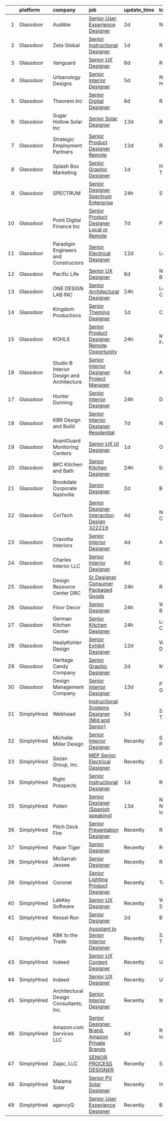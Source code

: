 

|    | platform    | company                                     | job                                                                                                                                                                                                                                                                                                                                                                                                                                                                                                                                                                                                                                                                                                                                                                                                                                                                                                                                                                                                                                                                                                                                                                                                                                                                                                                                                                                                                                                                                                                                                                  | update_time   | location                  |
|---:|:------------|:--------------------------------------------|:---------------------------------------------------------------------------------------------------------------------------------------------------------------------------------------------------------------------------------------------------------------------------------------------------------------------------------------------------------------------------------------------------------------------------------------------------------------------------------------------------------------------------------------------------------------------------------------------------------------------------------------------------------------------------------------------------------------------------------------------------------------------------------------------------------------------------------------------------------------------------------------------------------------------------------------------------------------------------------------------------------------------------------------------------------------------------------------------------------------------------------------------------------------------------------------------------------------------------------------------------------------------------------------------------------------------------------------------------------------------------------------------------------------------------------------------------------------------------------------------------------------------------------------------------------------------|:--------------|:--------------------------|
|  1 | Glassdoor   | Audible                                     | [Senior User Experience Designer](https://www.glassdoor.com/partner/jobListing.htm?pos=124&ao=1110586&s=58&guid=00000181ae4252c583aeef3808e99d52&src=GD_JOB_AD&t=SR&vt=w&cs=1_22b6c524&cb=1656485991657&jobListingId=1007964780967&cpc=61B26E8FEFFA679F&jrtk=3-0-1g6n44ks9khq9801-1g6n44ksris3p800-581bed785c6c673f--6NYlbfkN0Bdd4o5uokT9skMYzkzH2dUVVc_sjS2wyLHOFjCY0bjobXrpDGJEXkNVrfXaAjoEdhfYaHxWB8yzG46lnXRvz3My_e8Pl9pEXYJi_Ca_t-3Bni-GaV5EL9QtKm-EQzux-SKdISav-1k4R5MVxUvnFqj4TIIlpNnijxuxZToEbrw_sSFaUaZDfCYpAOkP6W7YtIIZgu_CQbmj2ZMK9fSaVR92KnY-Etv5YD_-kyL86EddRS8gQbsX76snf9aj1kofXxSqlvGj6j7CFeOyxuJU18H201l0CDprBQikr_jieFYNMllkGkzZYpJY8jZdvkLdJpXwiXLQuFx4nnRmtvipmjGj23BYGqQrv8_tUpydY88pXa2HiEL_8skX5EuoZthH5IoRZx0MNUbZmBk9fxlwPXGZ2f0n97A8CvLf1o1ZjpvC1UH0kyQ17mPXJnXqVxzxok%3D)                                                                                                                                                                                                                                                                                                                                                                                                                                                                                                                                                                                                                                                                                                                                                                  | 2d            | Newark, NJ                |
|  2 | Glassdoor   | Zeta Global                                 | [Senior Instructional Designer](https://www.glassdoor.com/partner/jobListing.htm?pos=113&ao=1110586&s=58&guid=00000181ae4252c583aeef3808e99d52&src=GD_JOB_AD&t=SR&vt=w&ea=1&cs=1_7b877b7a&cb=1656485991656&jobListingId=1007966828457&cpc=8AC01DCC8FF2DC38&jrtk=3-0-1g6n44ks9khq9801-1g6n44ksris3p800-415c255c41e1c921--6NYlbfkN0ChX0hn41rI4BJW2eLG25ekWb2wyoNrLHBUGKKfGS0w54LMCw2D3lfjfq6yfRrNr0hA1zNeM-gQ-RfBTf59KjCL6b1UBwEBPxDC5A54pJ2GbF8lf7VmOhhrYEYZCioHxQTcjf81ZuAO-8sWx2qpMFvRxLpkTWkGLu0CzxKao7-exrsAbg8Uz6MzS3HrpvbNre1Wt9qzSnkvoxiKOKqfLsaw2_oIdk5fPBZalsaMtNQnXG72CWISAsPpMN0SPoPcb6sUASSd3RV6Q6c3z5V4Ya73msyoax5Tp1OuConuCdjY0DszvdF6t6I08Cabo4tSBPPkXy1ftlzt6E0Gs9URF1FqH_aHUk_GboIxsLpKkAVn8E1gXw2MRcHFSkvmvkEl1A6XVBxywy69m5GuA58lU5lFJgyusj5k5Vk10C4pnqNUQj8piB7pmldM0UyLnSGGrC03N96B0UuLU5GZqP-cCXSMG8YTRPDqx9vSZ91L265F7GWFVQtHY3-kl51-brUcDkxubWG87y8bK-BR5ME2scGsbpjzZpnDxAA%3D)                                                                                                                                                                                                                                                                                                                                                                                                                                                                                                                                                                                                                                                               | 1d            | Remote                    |
|  3 | Glassdoor   | Vanguard                                    | [Senior UX Designer](https://www.glassdoor.com/partner/jobListing.htm?pos=127&ao=1110586&s=58&guid=00000181ae4252c583aeef3808e99d52&src=GD_JOB_AD&t=SR&vt=w&cs=1_d2b92f72&cb=1656485991658&jobListingId=1007956527978&cpc=65CC663E25211861&jrtk=3-0-1g6n44ks9khq9801-1g6n44ksris3p800-7a4741a23e1bb5ab--6NYlbfkN0BWQs_M7ZA8XLbIFWVw-PYcVVEPryqVLyWhKaEKPskHy2YkbHyHJDwBFABfX2IzFJXoRLPTac5-Ig-aElsE0dN0jRPBNp4d8E4l0ZyFv95YsKUUUBKMz0svnRoZ6VvuR3EOTy0O96bmxtfXpOCg41PwFrVeN5NZM6D0HczCfhwEjuzv9dYhSfBk9g-6bi71NFmpAZ_KdhD5O5U5_LqlJVgb7or1wAlzAbQX16yL7KdWnTzngAFjVsXeYhXlxAgtlIQqkXSkYzIQyquFR_UYzET5B6jW1Ia2FU3kqv27GHmxQvJIPriSmd3EGUh3aMCY8Kh8CG3Y6VAWSoyTQKo-5ArfKo-fjJnDLsn7y2Syisd-h-XCPeSGyUEe4I9JRHwGUBJKT8knvsdUPb9idQ7HumIdLhIPKOPIV4f6OXBK1NRMmt-93ujVF40FGk7sNF4h4rRfl9TJtMp_AVWIt4UHq4455K0n0uA8Lz9ThxZmeyO6EX_qY32l3hfdEiT7PEvSgzCgSbCCH_zoCQlmhStkl3qYzU3SjP16hDovzGgzU9DgKYwjmRCXC-ZtjuGEymYc5uNa1nk8l01wCrwcL_oguimqMqa089yXsVlsG5mZemzeWuyR2qQC27XCMzB3wxvIDdhfciUt1i44gkINf-uLpGEC5e3Jn67WuKRsJ7C2gfgtNADm3mKxmC1uj1ls4oyC5g1WqkzjYO0Uf1wljxuM1Mah9DIlK2k5TKIob6o9I2eRhWrMl-uYS6smofvsT1ylJiFFdoGRk1z7hDegoYQWmtuGrTKUsK4E2uSMNJQLGgrMGnatoSGVYJZHM3HfXakoDdrVmT9BVc7bkFEasZFcyJwtpJSPZURWQVpCBduzHVuKRiShiAsx86uGqd0-02qNfEPrCLa6I5wMEqjw4Ob41BVmKqVLswnNgnxDkh_IZ2Ef9UAa_OQFvc4VfnCNx46X2qfQXR_7864UW_vVVEFypuzLr32tLuSck9GWqRngAd-deQLBTq7ksvLsrWOWxxhmDAq56sL693WrYMOA6bIP51rliyIkmXqwcnk%3D)                                                                                                                                               | 6d            | Remote                    |
|  4 | Glassdoor   | Urbanology Designs                          | [Senior Interior Designer](https://www.glassdoor.com/partner/jobListing.htm?pos=116&ao=1110586&s=58&guid=00000181ae4252c583aeef3808e99d52&src=GD_JOB_AD&t=SR&vt=w&ea=1&cs=1_54aca6b6&cb=1656485991657&jobListingId=1007959797834&cpc=4269A4BF187C94B7&jrtk=3-0-1g6n44ks9khq9801-1g6n44ksris3p800-26e1a6b9db0c054a--6NYlbfkN0AcpSabnQPmLsw-1I-pvGe5qtT-eLlYK91SCbruht8SNL45L33R_HiHiZXWV7lkJEzmgfxHy6i7H2Ham9JUxtxqzjaqUigi-Sbv5raH0YBFbkMpA1Er-C4Id9zQGuwG8tSW5sr4tJoXLzd5P2xO7f8qvNyrcJHeTkKS57F8FP56ZtKdUeqZck4X-6o_M839h6rDU7ZweeUrh5_38LQY7ivBLeh52cVUiqRvCme-SYG8OEdQlcKxhrPivLl2jlw2ddPmCLWyrFMEj64oz4yJsNne6tMslse_PvHFOWYNeWLdSwy_O9biSn1u4OBavdbcNGSGjors2odQyENzhIX1K7KsDWpQJNxUIXw4M4631E1_yRrt9DNkRTbWPTjLrVNDGPVrFBXJxlsR7Tti1G_kM-P7T2s0EdSZbLjwb5pA3m5ChQikEmSJtMkVXl3pWvSwkmGSwXaYoh4UMfEPoAhzqDsbAPnIw2Ci-Euuv4zV27xrw-AtatxXG1LP8FLPZIINBXo%3D)                                                                                                                                                                                                                                                                                                                                                                                                                                                                                                                                                                                                                                                                                                    | 5d            | North Richland Hills, TX  |
|  5 | Glassdoor   | Theorem Inc                                 | [Senior Digital Designer](https://www.glassdoor.com/partner/jobListing.htm?pos=122&ao=1110586&s=58&guid=00000181ae4252c583aeef3808e99d52&src=GD_JOB_AD&t=SR&vt=w&ea=1&cs=1_33b7eb0a&cb=1656485991658&jobListingId=1007956626904&cpc=D2F1DE17EE1F43B9&jrtk=3-0-1g6n44ks9khq9801-1g6n44ksris3p800-6fc2a6440430c0e0--6NYlbfkN0AFW8_jy3Exud-3yScDe6C_gOnco_vY6PGUfytLF_4d6AqCG1rVCuyIJHy7xjOB_P8E4cqWzxtp4XSdpxjH0M_YeVdqifjC_HgSYn-uwySpH9Dp5cK9eGNLEG7ElRUaXyb1PYfr1pYcMw_m7tihmPvtw6yIEOyOmSsZtkeU0fu8luQaMTO-1oktv40kHG5TABQX7OrOJ0fcjeeV4eaEYSOFKTRpBsTTeSVaazFwlMOR1yc-l5BKEcu55W6s6ZnewGhlVisG3QE07u6pFzsiM_r8eAzOXiY31ELZWuzgeBvvbbkgYigMmk1BDX1P3DxW7apljZgUbxDTm3S3DOEivsAvH_42i1bNUMn_e5vrUwpYnzl1a0j-W3oFebFnVpmVIrFl9o8x0owmPy62hGtUcYXIFdSKthx8kCncLA6OX82vRH7F3RIlMGGEEZhnAhgAJxzHWc41TDvH9ss5zJ0PKcvexxghkx3ZzEGxDKvDIq4-IDA3tsO143w1cYHYPNXBf8E%3D)                                                                                                                                                                                                                                                                                                                                                                                                                                                                                                                                                                                                                                                                                                     | 6d            | Remote                    |
|  6 | Glassdoor   | Sugar Hollow Solar Inc                      | [Senior Solar Designer](https://www.glassdoor.com/partner/jobListing.htm?pos=129&ao=1110586&s=58&guid=00000181ae4252c583aeef3808e99d52&src=GD_JOB_AD&t=SR&vt=w&ea=1&cs=1_ec81cd40&cb=1656485991663&jobListingId=1007942183603&cpc=9C938E8DE9AD6C02&jrtk=3-0-1g6n44ks9khq9801-1g6n44ksris3p800-450dfd28aa0ad8af--6NYlbfkN0AYOF7RQzjoOUM2ynSuHNIj3wibii2cqdD9wrQxVTFyHRITds1LU_854K_oea6IPvwZs10-ETGQIkVeAgHSzWK7Wfqk9ldKCdna0zZ4rZPLrQPXQavlAzeoiyWJiCeNb7w0MJLMWQP0d0Ftkf1pYNL6lm4xEG9VFHcPa45pkUWox-Lc9l45Ht5MqKk4IW63IWuMMFj0dlxVaksLPfiPB46k5ROanJ37ziNNZmU_GDAQ7ZrgxuURqCPosRXa5entCDi52wRmMHyD7EojelEnHj1CKEOZ_j2Z2jpetIlkf-7NPtCIcbSLzJ7wSRM0elO9gbel6e4BlsC02nUWWxe78FxAmiIkx2EnWAZopl5tGhC1tHGxG7H8mguAqDbF3Maz3hQl8S250rtM3H7RvesyorlED4347hfC8cIwPayXJM26DMXTmeO63WhqeckvX26VStZ6HnH9gVieY9WRpKeAOkk6bzkTYr6owlWAUQ_p4lfNB8Dua1FUXlJeQy6fuzKPO9a1i5C7TGW7Ow%3D%3D)                                                                                                                                                                                                                                                                                                                                                                                                                                                                                                                                                                                                                                                                                         | 13d           | Remote                    |
|  7 | Glassdoor   | Strategic Employment Partners               | [Senior Product Designer  Remote ](https://www.glassdoor.com/partner/jobListing.htm?pos=130&ao=1110586&s=58&guid=00000181ae4252c583aeef3808e99d52&src=GD_JOB_AD&t=SR&vt=w&ea=1&cs=1_ff814318&cb=1656485991659&jobListingId=1007945337595&cpc=6BF42D0955AE9A34&jrtk=3-0-1g6n44ks9khq9801-1g6n44ksris3p800-0521b9bbafc81279--6NYlbfkN0AKWvSE4sqLrvmChH3oy7SyLhGz62xmrQXLRHvtrs5R_fNi3MnyVseHE2Us_LP9hHyYOhBjeEY_aKiS-vSwwjZU-9oX0pJayFcEmAAk7pHC_6mqO52i8OQ3saoSEAKotKnJrfWExb9Eb9WwXZiMYiMM2ecD9TTl14mDgLRmyDRr3mRZbJYQ89jO_wYDLuDHKm0hVBshZdA4Z5J7HvtXNiVuuLmachrm_LhlNgQ3Tf3OnCoh-gYnIvsd3YyWqjBrsjNbWUACoh3b7lBMIwRYPeJ3sOOUDQ2_t3UC9Wm76YKoBvD7xxll8VGdS150-O7l8wrrJboy4bbmxPZgvdu64J0BpyHDPQ76J6M5BvKg9e-SU92oEJV6lHqi61u-tJkPoDTlwCGUxuy-wIKDCuzmJ0IkXZdHwt1EFg5Bdz1ZvVlk3BsR_NagcAH7QfbhXdCo_VtWZxqztyOb8xAvRJ_Qt16oos2P5ctiAMu-DMsoJyBmto3zz7hv_7_c9Y3DPWJcRJ7nAU9sFNIbZA%3D%3D)                                                                                                                                                                                                                                                                                                                                                                                                                                                                                                                                                                                                                                                                              | 12d           | Remote                    |
|  8 | Glassdoor   | Splash Box Marketing                        | [Senior Graphic Designer](https://www.glassdoor.com/partner/jobListing.htm?pos=119&ao=1110586&s=58&guid=00000181ae4252c583aeef3808e99d52&src=GD_JOB_AD&t=SR&vt=w&ea=1&cs=1_1c3b463a&cb=1656485991657&jobListingId=1007966551095&cpc=8CDBB1EC89CF7160&jrtk=3-0-1g6n44ks9khq9801-1g6n44ksris3p800-51d4cad60676741c--6NYlbfkN0BlvscvPwYRQlD4nXoZOjtBqRmpSNsG2CxXi6KjukPAGABm4b0oeCPok7ZVhEJYqyHoTqW1nm8KuIzNGt3KP7ymtD1gjFYg2VUuhfqmWyce58BrpWg_JePfRPCySDSl2o4ZETjqXxV_-YwylDGRyTu4DYbum45ZeCcHr6CmZBWqeby3Qab0NmCpEED2NXFd_4FxFqFQgoz2AuB2YyiHfngzz_EVnKmwa_q6r__v__frPQL2qJcIpXkfagJy7mcUkL3ipU_QdFDi0QQhJIj2ytrmVxMBRAkIXMWt2FISnPoC-3hrNMe2e5ojSE0nxccAkYbqO3WCnDwNtR1s84OArX_JKjw-z11BAE-8sWJYgF_Z4ThoJFGGS5BpPLv49-gaOw580Mv-2siqymHpR2FKJjlg_uvNqNsaFXltqBks1VnNIBEotioXHtIrRk00r67vMwWegHBu_v5d6X32PLc5ovo7-VyeNTSKV7wY71eUHBtMey8jXET1bAiiT5EXmgPAROEeZGkuk3-iJA%3D%3D)                                                                                                                                                                                                                                                                                                                                                                                                                                                                                                                                                                                                                                                                                       | 1d            | Hendersonville, TN        |
|  9 | Glassdoor   | SPECTRUM                                    | [Senior Designer  Spectrum Enterprise](https://www.glassdoor.com/partner/jobListing.htm?pos=121&ao=1110586&s=58&guid=00000181ae4252c583aeef3808e99d52&src=GD_JOB_AD&t=SR&vt=w&cs=1_dd3c0742&cb=1656485991657&jobListingId=1007968747156&cpc=A0637F14311B9419&jrtk=3-0-1g6n44ks9khq9801-1g6n44ksris3p800-b0d45456a8a7449b--6NYlbfkN0CeXNZYxOzgf11O9-TFJft4I5QLQjKTqoL33Rtx55G7Tru_S0g1SuePqZ2GDkHfWeyBj1OsjFoTmOcXykaMUd5Ph8gZvDkBDkn-tJRRbL0vJJVYam-YbsBqnEND_gSvX2SIVEQPWc-hsl1pknopD55AXeogaCAhDy67UND7lzGNBsiKCykbxICbvNx0MwPwSGqzMmk19nIb-JuHWy7rHZKkZfbODgHIJIzkLc41f9GfsSe_OSBeKDrnTVSgLjadrA1BGbyXh3WnsAAo0fAd8MTv3WSRlxiOeGBKGE-dxj4R4aD_zNBd6yT9RJcoDhUVuCwtZTlwMFdPc56YoYu2U5pnufbCmB6LVt90xKTqLZLVlyZ7jUCCx25H4djb-5Nvll592iq7YQKxi85xfwNwabxYxMDtx-tgMK_lmBwyK6A-kINv9qWFAy-8)                                                                                                                                                                                                                                                                                                                                                                                                                                                                                                                                                                                                                                                                                                                                                                           | 24h           | Stamford, CT              |
| 10 | Glassdoor   | Point Digital Finance  Inc                  | [Senior Product Designer  Local or Remote ](https://www.glassdoor.com/partner/jobListing.htm?pos=110&ao=1110586&s=58&guid=00000181ae4252c583aeef3808e99d52&src=GD_JOB_AD&t=SR&vt=w&ea=1&cs=1_48d0ef3f&cb=1656485991656&jobListingId=1007954800845&cpc=F1F9710DED3F09F8&jrtk=3-0-1g6n44ks9khq9801-1g6n44ksris3p800-9c969d317c1ccaa3--6NYlbfkN0D7vHo7PNGZzn19QjZ7ZC4GwACO-fslxhGQG-ZiQohQDhJ_iZy9gjcJPZNFfYolJgV68yEsHhE4OjQWMvTiH_J18YEM0BYHOfqZbHammIVYsiA8X60vMb1vnIuUCIoX4LHRCkE2CuNgZ94tpkdnrab6oYRTIFmCLUVAoOAJNfnXph7LTpGx5_5XhQoWiEziyFlKpr7Uq5f9AhHa7hznBhI4w_btO0a9g4JTqok2JF5O_Pc0py6TTg1EFKlQmibMnxQVvEfYG6c2q-5IBnSA6nf4XJz8OPwy9IiNZf1xy5SwJ62NvGavK7w3mV9u2ETdQIjkYmfiAXRE6WEFSZwZ04eiKNPs_ELHPrAowJZ-katEPYAyNA-jm9sZfZ_l9-I5haw9EU1M1Y4-U8ycyiZpTlDCs-j5QYs1o61BKwcZD4ZX8NVO5wyJVv9odHi55b1yCGXA5UzvTZyniA%3D%3D)                                                                                                                                                                                                                                                                                                                                                                                                                                                                                                                                                                                                                                                                                                                                     | 7d            | Palo Alto, CA             |
| 11 | Glassdoor   | Paradigm Engineers and Constructors         | [Senior Electrical Designer](https://www.glassdoor.com/partner/jobListing.htm?pos=102&ao=1110586&s=58&guid=00000181ae4252c583aeef3808e99d52&src=GD_JOB_AD&t=SR&vt=w&ea=1&cs=1_428f4084&cb=1656485991655&jobListingId=1007944753137&cpc=F4DFA9893605D225&jrtk=3-0-1g6n44ks9khq9801-1g6n44ksris3p800-61fd20076f68b527--6NYlbfkN0CB1tmP7rfbaHtYFmPjg1Xv8BJr6DUbyz0HQmM4H563ApjD-MG1dLqWpY1E44EfE62nWzedR2pa5JnyxbqRrpvxsofgtAZmohqCfVR8YTgEEJgwEuqyuxAEuOF8LIRxzIGmY8gOslw9vFMTYsyfOwxLJ6Imtm8TN2qzJxiYwmdFYuaiE8feEXfZf-Q1f6KZVHxz_-hx2nKosphmVSumLRNOyWZJI24T7RaHm3gKb3pKk5wTUvrAnGVUQKIOY2ZP-3Cp1CO8TQMJ27MUtNlnpGlF8-sc7_1Kj3XjmE7J3WwZP4ak_xRaX7hThAlyyhDnQKCcFXi7olA2owK7FhGkNjrk_T7tMTmOJSbKDxF7Nz5Yg8wN7YbeD-3g3e3lBn-ByohgzVeWcUE0tZ8B_3lKxdEiUG4SK_BegUy3VaY6jW_3WjY3vjyvD6C43uYOWb2gTQYk7PFH5QmGHyJa10kJ_JVxwxggobE_0E_h3RbzDHppwovVlZa0MiVzbj1vvKrZiuog7MZMnEtZkE4fax15h3s9)                                                                                                                                                                                                                                                                                                                                                                                                                                                                                                                                                                                                                                                                                | 12d           | Louisville, KY            |
| 12 | Glassdoor   | Pacific Life                                | [Senior UX Designer](https://www.glassdoor.com/partner/jobListing.htm?pos=106&ao=1110586&s=58&guid=00000181ae4252c583aeef3808e99d52&src=GD_JOB_AD&t=SR&vt=w&cs=1_05376e7d&cb=1656485991655&jobListingId=1007957742345&cpc=2D747658C2116F59&jrtk=3-0-1g6n44ks9khq9801-1g6n44ksris3p800-da6d18e64e33593c--6NYlbfkN0AuardwkjL8r8mUdTCNUUcqoqJQI2Nv3kyGryLRyZsP6xZC05hW1iE26XbA44ckAHbX-EZ6VM-xQKHhreD_zk076PCK9VPM7wM7O3wdk6EdgEQgfEpAe0Ro-drpTredDEzLuARH3IP0uDUEa2QxK6xQ6mxnkZEBhPUqcFE1W3-35AgUSYkYunEu5kjtMKUD3m5MTysGbrH55WNdyhRe2GeMVTPIxCMdbYgGFIO0gVaMamkOT_5FPzsZhvBcN6VB-A3cJqGOw9CoKuBgsy6g7vT6wYWVN7h2El8Gta1BWS_Akm7CJXGOp1b1Ho2velWdTtOvmZd92IB--vkaXWQM418r3EkYQJRPJ5oh2ufym4WJznRswtkCKEtpBO8murWme9N6LQP9GgAPTaSoQfjknXYOtkNoPly3_PknLYJZZCgsm-DKdWOaUnk5g4yGrwyYb755f7zcHJCrJHzItC6YAT0NJEKY1GxOa4Wq7_6ylDP73g26F6RAAFAPACneipndt4WzjVO-dSx4hEiuqFkFAY263NB9d3L8of48KGkKhMEmPgK_4N65J4Ip2efDLE5vwruatVn7pDO-gdf0bBLs3H_fFEQdqv6YO2lRqduwXaR8JMQPYsqVEaCBNtcMhH7y8bri8XpTNvTLKxuegPf8gY6wGzBbdAPwuG9IIaWZS4EmwcQV0TrzKbBYAqTFbF3Sida8Gy0daAcJk4SoStW9wc4e0FJOvUzfLrA_rhTPv7jMwJ6hX8fPr1F7M96hEX4-GS6Of5mSDDku5TC3-GJZKvjewXOunnL4iFXINjphyTrCoOcYyK9U1zFYYBXyITN5HtbR8bc_TeJeMz3eRLjjnGdcyWMxUavAIoKYuwF9VExOWbMCI81QOxT7D-OJlypqYoIVJHxzZTp3Var3vWHDBFH0gDjJu0T_EirEt_KvIvxY6s79hjVyk8sjSVIhfYcGnNe5lFGdaioJRRPioPCFMZEB9cgNHv0s_30HMjSPzy3JOqXXoFjQ75wHxFJXYBD-NWXTHNEl9eIngRPuBOq6C4KwxwOTqVbSofOvq_AmP2a-6OjHZ_PnbLzs6WNrak8IoITOc1X2-tQtDzHVOkZqfDcBjnMLsHvEj-pUTWjGdy-kW1maeq5yW_hCxAr7CgK6OWZ8VDkmvW2sf9roXlJyqRDgEY9Sr195Eva096gTfzvh4g%3D%3D) | 6d            | Newport Beach, CA         |
| 13 | Glassdoor   | ONE DESIGN LAB  INC                         | [Senior Architectural Designer](https://www.glassdoor.com/partner/jobListing.htm?pos=109&ao=1110586&s=58&guid=00000181ae4252c583aeef3808e99d52&src=GD_JOB_AD&t=SR&vt=w&ea=1&cs=1_01271df9&cb=1656485991656&jobListingId=1007968676108&cpc=C3895B302F20F0C8&jrtk=3-0-1g6n44ks9khq9801-1g6n44ksris3p800-7d6045d4806df7a5--6NYlbfkN0CNayYzF1mBaI40OgT78t3Q2d9IxlwDzhsYR4HK7epYUe4Qw0M7PF9GqshTb83Y_yBKWgE_z0dSKfiUN7_37oNd3GbBqx5ZKCbDpgT1_kdi_hYSwAkSqpILOgtksPXDCL7LZ9qjLbgTRSMFO7ohyo_l16q82aIhAS6c52rKndehJygfenKUEgLQkttu7UsHtZOlquBWuEXaH6SNbwp7VtnOWDahFCf96u6tBx1bLhDX65eCqaFoKpqC_gIACaY3s1a-5MX2lm7aiuAUkVjDaXmeZWWoOHmrrrR9JcXAOsIDa6qIFA3p0vuTrNBhkutSlCckJkexFU-xRkF2R1uzA3P7E0typ-2Y6gXu9pI3mCkQzBOmm_tTtA-4A7DgwryiqFU1uVnovKBVx6ikftw0hEAsrVOYTQmEAsFG3VQ-omIjgd9Kvrzmiv1B2mTVjivPmjHOMlp_517zKrF2D3RjIAG9Jy7lnGYfDhjx6AopnPrZCpTnOhRDgLKYbbLEgIVykwnXFEJIHTSp5A%3D%3D)                                                                                                                                                                                                                                                                                                                                                                                                                                                                                                                                                                                                                                                                                 | 24h           | Los Angeles, CA           |
| 14 | Glassdoor   | Kingdom Productions                         | [Senior Theming Designer](https://www.glassdoor.com/partner/jobListing.htm?pos=112&ao=1110586&s=58&guid=00000181ae4252c583aeef3808e99d52&src=GD_JOB_AD&t=SR&vt=w&ea=1&cs=1_1e59fd45&cb=1656485991656&jobListingId=1007966077171&cpc=6BDFADFCA66887C5&jrtk=3-0-1g6n44ks9khq9801-1g6n44ksris3p800-a77d3bab5ebd482a--6NYlbfkN0CDo7itRJYfDpcMcudFPvGSXr9TbKZLo3lXl7KL7ZnD1aHooTrM8vmDInYca9dztuD34CHxFEf7YAe_POsPfXnqCy8o5XRwsZU9J58G3r03qD_ZTagssg373iC2x_-aWxL3iPE_JvEMx4btsDzdUhWTYm-AjVkocbdcEda93kPKrbOqI-WmhMlhV8oYP84JLIc9Hrs4qHOh6jQVTcIHv9DVpj7wR0QjY80Z0qp8T1v3DWMAPGNAWpN2IDbUHpEkPJHtLAbyHhzLzkJFPg0MBnz1jyyPd8dpJ5G67_oldFI_Zi6TZ8UR3jPmD8QKkS-lW0vWdsM_zM2GwxvfeeNfHJFL63RVFYUS9GwBcSUpODuod-TmUuqn4W8p2G9fn1Q52thpBVIUEjr6mdt6EScnvwgvAjbgF-ecYOHW5oc9Lfo6TN9kfYpITfAfG1OM8ZDxMwOgXsVdLKYyQYMVWTOHVl34tpO04qI5Ckacfw1TrZhtOXGPCox3xrSTduwbF_OcLP5PsEUwCvKaMw%3D%3D)                                                                                                                                                                                                                                                                                                                                                                                                                                                                                                                                                                                                                                                                                       | 1d            | Cincinnati, OH            |
| 15 | Glassdoor   | KOHLS                                       | [Senior Product Designer   Remote Opportunity](https://www.glassdoor.com/partner/jobListing.htm?pos=118&ao=1110586&s=58&guid=00000181ae4252c583aeef3808e99d52&src=GD_JOB_AD&t=SR&vt=w&cs=1_61eaf121&cb=1656485991657&jobListingId=1007969584670&cpc=7F6F94E2229B3AB5&jrtk=3-0-1g6n44ks9khq9801-1g6n44ksris3p800-695ae5fc566b3fa4--6NYlbfkN0Bn9POcTBiE-Bk9rQRzhqXXea-5308AnEz2YQNQ2nSDZxgGn3Hj2bdBuQ56qwJGeDZNiA2Qi8aVHf5Q3XQTOAJyRHnglBCiWtn5XbibCc4Wo4afuU0Ut6Bvw0scAvuj82wGh5Q34Sr78bBd5pVpzNESIQNNdwYpXnA_hKdO7XRv86Ngb4C4HZ4WI2L5rEYvFN5td6uMdQcFilEI2xng6hJ78QQ4eGyLn-18ddkoyItNp4WQXKUQO19A1O_H_jYEvX5i6WOA13qzz3NyfH6JfVITvjSZ_U4V-HgQHRsermYB-A8nuuYHkvgl2slhEC-Frytes1EmFABpN2sTSKo6HlwmricCZWzONIUMkliXH5TKgHbjri4NRH8sF9xdnPs1AQs7mQvxbZfSt_l4I3iFS1pcRNXqRaxrL6-l0SsfHNMrelge81s_gtU64MWeqaqNjUcBJ-dfva3n9FuizFktj5FW10xM4CAYUB2oIbsU71O4S0pJPUq68eYlW2xFDMkfzWM-q7FiPbmx-0Szwhw_2bTC6zKJAvqjg8o7hhqrIVGcxZq433WL9JiPEdf41whoP2640aouaxjsa0BBUVvaoWQ0)                                                                                                                                                                                                                                                                                                                                                                                                                                                                                                                                                                                                   | 24h           | Menomonee Falls, WI       |
| 16 | Glassdoor   | Studio B   Interior Design and Architecture | [Senior Interior Designer Project Manager](https://www.glassdoor.com/partner/jobListing.htm?pos=108&ao=1110586&s=58&guid=00000181ae4252c583aeef3808e99d52&src=GD_JOB_AD&t=SR&vt=w&ea=1&cs=1_7b242c27&cb=1656485991655&jobListingId=1007960562298&cpc=9633D545EDE710EE&jrtk=3-0-1g6n44ks9khq9801-1g6n44ksris3p800-ae331dd6713177b6--6NYlbfkN0Af7IH--f52cTUDwFMUanxXcd3NiV5wYJyzlyk1G5yREasAiX0BGJ9Iti2JX94nmDZIBWDu29h39zzAPAzjDiVb-4IOdMD5e-Qh7G4dk_USRKlrBL1BG740jvDsaT-bgg17KIObDGgjIoqId3qDWmuzBczURMP0tfLFjCyolSj2e9KIQDX69K3aYQRGGqnO4tveEdIpLZtuhsqRkpTgCfSe_I0goVspjW8Nu9lcXnOLiYVhE-9IgudTQsVbwS9YrC4l6Nwzm_37LCOc--pT3RwcAMzGOYFTGXfDWeOQnLXLf_4x_CC0vpnpHjKGVS6ppYbl0CWFjSbTB0OkVJ-ozO_4gSe4IVQEEbMhAFdUguX5Z4dwWwonouSTMhNs7tk7Qeb4aJHms3I0FXT8nJb3vP_-0W1SxbwQjzQKyw8X1F1-EbbA6J52Nry3CKFAfsF0weCvuNanbODMc4vWJpbZqgz8kG5ZCR_x-MNx5qATxIbPiNELz7E120bfudljLcSFoCye8ZoswgvhF458XPKdsb-gZAfXnK-Jo4k%3D)                                                                                                                                                                                                                                                                                                                                                                                                                                                                                                                                                                                                                                                    | 5d            | Aspen, CO                 |
| 17 | Glassdoor   | Hunter Dunning                              | [Senior Interior Designer](https://www.glassdoor.com/partner/jobListing.htm?pos=107&ao=1110586&s=58&guid=00000181ae4252c583aeef3808e99d52&src=GD_JOB_AD&t=SR&vt=w&ea=1&cs=1_38ab9ef0&cb=1656485991655&jobListingId=1007968291731&cpc=8A54A1F981347279&jrtk=3-0-1g6n44ks9khq9801-1g6n44ksris3p800-7259f8d1d897d8fd--6NYlbfkN0B7vcEEJgDWXsumPhLWHX9Jg7DPqowPt40Az-5Yfd7n9sfMAQbgA5oEhzl_oDsMv0j7hUza3O0IsA6IVWq302wY2zYBKUITrjYKuJZOvkSNLZinhOfOccI4TiOZNFErSweLHQ19QpfzhMqB5hJGZjVLW--URTEcwu0aI2UP785DXvzlOPBfHOTcq3xMgRui3yCYAeVYOD0lOoCAKmF2jbKY-aTPdFNGqcPp6GDqjYlfetkVfdf7MIrC7NL164NAUISzC_00S0zI-hg_M35msV1KLA9rT32OVb04_b48VgnukQwAn0zY8XLMJ-Kl1RovwfXuxjD9Wa5MjO1zfiQQY_hXbzvJtjwZI8kN-LPtbe12cJHevsUGNKI4giGyzIZaPBtObQ3Xr73qtX1jGGilkFKLYJiPVP7BG7T5MNbBFOa0tiA1V8S5sM4stvKa8pp9sDyrudKz48Uevt1fvWOW8oz9nddphy27nKO8L0VWX2yoPUgKZfCe4qU3SuEAoAQITBXVDcr64wULBw%3D%3D)                                                                                                                                                                                                                                                                                                                                                                                                                                                                                                                                                                                                                                                                                      | 24h           | Dallas, TX                |
| 18 | Glassdoor   | KBR Design and Build                        | [Senior Interior Designer   Residential](https://www.glassdoor.com/partner/jobListing.htm?pos=117&ao=1110586&s=58&guid=00000181ae4252c583aeef3808e99d52&src=GD_JOB_AD&t=SR&vt=w&ea=1&cs=1_6d6d26fb&cb=1656485991657&jobListingId=1007954150871&cpc=179A63ACDFA89555&jrtk=3-0-1g6n44ks9khq9801-1g6n44ksris3p800-cf10fa137288a60c--6NYlbfkN0CA-zmwsw9Pr6hntqPDPK3FwMBK-t6y3a-4PWfKCgxBBDwWqsJXMV0ERpKgiEDvcIDRifmD3LaT8QQZJMvhnUZj4mx0zd13Dh9M17dqKgskuUSJU1bNkd936Jg5GM0K4WzLWvbuThEjNf_ckXuq4YPh710ns4-m_dnupyNNS1Uk9OxSopsk-0tUFOx447zX94xwId0x8Nz0JWigZjgCYuCzMcRrYSZCvWnQe8JOiIwDMZNaBbgcRmZrTgbME7_-Q7WQrKx9cB8CWX67R90eDnS7WerbGBRa7KdE5ySETIEKT_26Qug8TcgT80OoDRImWrWBPVh-7xRd4pgj7bKi5mBlx5AL6gqKeprSk9PG6bWfZlst5KjwKc-QkdOGONZjCOhMok3QgSLluZf-T3J3LWRONDOci5mA7oSJpR4wxk9S1SP0vwBkmPRu3UGWTMX5vmov4Ej1CB06tv1kM-FLj4Z6zlOxq1JWB4uDqgYU41C01lcyUBBXtqPAJiQE6aqNCO774H6b_wgB9dt3W3rcAN_0)                                                                                                                                                                                                                                                                                                                                                                                                                                                                                                                                                                                                                                                                    | 7d            | New York, NY              |
| 19 | Glassdoor   | AvantGuard Monitoring Centers               | [Senior UX UI Designer](https://www.glassdoor.com/partner/jobListing.htm?pos=128&ao=1110586&s=58&guid=00000181ae4252c583aeef3808e99d52&src=GD_JOB_AD&t=SR&vt=w&cs=1_27679a12&cb=1656485991658&jobListingId=1007967649125&cpc=155EB9D5185558AF&jrtk=3-0-1g6n44ks9khq9801-1g6n44ksris3p800-079d98be9b135951--6NYlbfkN0C-twoDDA1GDc2MmZ72p1lpUlImnDGAai3GuyXrUGYXXdB9DXX5lzfWWh6bn71MZSuEyJf-HKgiuai5q1-Gbi_iKp6dpexOiYgR9BN-TBs4rCpSDOEePQzH_WdZggeLtI0NdQV9RA-NWmkkh3mikVudMQAe-XlElJxbAMa_UdOR5kvUlACMelKAzn6NnKRO-PY1JjZ3viOG3wecarsci_c3NWt8Px0NMvyMHE9kWm0zZWNbQ35A0M-M2YgXcz573UQ_siZA0cLDK1e_SIOQdrQD8lL4shlo7wb-Xr_FqU0kf8nEmRlEaK0CR6IQxOynXd8rBqktwOAOoXKfof3JOzPyWY7EUOQlPtfvrVKxyD_AVQ01TQ3OsUMVG33-gSeIo6QBXW341BbzAK-vHqilfMhkzRxVbPzbBaS-q1MIfvJCCWb0TkkV-pE6R6N9J5XV7z7AvRLUD_lRQefbs8qgVngqTrvvtUhSiyDkmpR-kxjVNE07gwlfK1g0-XfVLhgpVwwEu8EdvCL-Yz7GuZeQ51SAfvA8lxn307NSB6JmLcq__XD2Ba0vTz2e)                                                                                                                                                                                                                                                                                                                                                                                                                                                                                                                                                                                                                                                          | 1d            | Ogden, UT                 |
| 20 | Glassdoor   | BKC Kitchen and Bath                        | [Senior Kitchen Designer](https://www.glassdoor.com/partner/jobListing.htm?pos=111&ao=1110586&s=58&guid=00000181ae4252c583aeef3808e99d52&src=GD_JOB_AD&t=SR&vt=w&ea=1&cs=1_25d7c1d5&cb=1656485991656&jobListingId=1007968672963&cpc=751E07EB93E4E93C&jrtk=3-0-1g6n44ks9khq9801-1g6n44ksris3p800-b1053d12187a8612--6NYlbfkN0D5EoDI19pzLD_ZoAvoqM1-O9qeTV9KvYbDAr1-bMzVceZA0cQEimOqZ1g09zXmBo2xIuGVKXZOjadKg6bpFNibwKOU4eu0BR5jqvzPzRaDX63-MdxDDvMd-urGSWFlxThiBekWm8biGJaeJrw9AeJPFNuoEcYwnuz_DklJKhZaYsxpVoP-_cuImPbNamDHwzM4tBkmMVT3_lzDrrSkVwfHVYz-3-nkd4d8Aq1YDTmAJHxjVxbBp-pL_6hgEFuIJ_59LE0lxbPXTnOfyATBO1clf8fvfiUn06nOdxqR4xJe0r_qmRdr8YSlozEds5bAVrms50fx_ISky_BH_dua-btIk5W0Pd3xieFsZWLwuGfZG0HvRNuBRiS95Lww6HX_-EHZLJJ2n_PoHc_i_HFWUJ4ONldb4O9Qv_PEdZSuZiLcugMfzM1VdhO34c5ACb_wgrAIrwxlrIWynISq1h1Lsr6z6J-LUaZAAlsTQugtQd2u5b_JUWeXlsqiBkxalxLOQESy4ywp65jtsQ%3D%3D)                                                                                                                                                                                                                                                                                                                                                                                                                                                                                                                                                                                                                                                                                       | 24h           | Englewood, CO             |
| 21 | Glassdoor   | Brookdale Corporate   Nashville             | [Senior Designer](https://www.glassdoor.com/partner/jobListing.htm?pos=120&ao=1110586&s=58&guid=00000181ae4252c583aeef3808e99d52&src=GD_JOB_AD&t=SR&vt=w&cs=1_a61180e7&cb=1656485991657&jobListingId=1007964845468&cpc=5E31031E1AFF45A7&jrtk=3-0-1g6n44ks9khq9801-1g6n44ksris3p800-ed96f88166c3c7aa--6NYlbfkN0CtqXKHUWiXP7PwZjTQ9QM7vygSqA9CeVudADeu78vyDZEGiNm3w_3LrxIlLRwW596QOk8qaEjx90fvHe4Tbtrr0GuDwipLH0MDb4b6YhNGWtXix9263rI3GCoSJeqSsjAEiF1mCfVuOLn9jO8z7cZ2IvFuq0VtIofMdgqboQoekKaBtd2S4HX3wklbKjjZLr1fQvGr6LwukpYMSS2prTl2G6N7eCIGsLSdOhvDAKQdW0boHu7CTIAFGtjZbX_S66AdWh9nhmJo43yMvnnBuG4mDPgwXzmSb3e06LQR2WNdIOKIBX3ASYdmv2wWj5moQwolKP-fYmq4FPlgvLTQ0leeNnUYiSK22mAvsQwMP6LnbM_OpP_uXO_Si52vl8O-We1cxlLxQYu9s9iBpFkVZxMMNJcfMk-ntANdKZxjb5C7OyLulqAcppCUpKdpzU5deqGQlU8uItBw9jwAPGeclj8fkfRkGHaRBue-sgG7cfK34h8sqiegyu4jQskmPiGyJuzyxVaYaXSWq39LlTa9s43TeZIouEa5pP1RfVGILSJY3Jyv-0yAmze5BwpfieQ6UAEr1UIQMYSrYAyTScumGzG_j74zlIhoqn-puU22x6ynYulJqab-eUAUlzK_pzhsqpxsKQIayxAl9aDfM6KopxAKRQdokzlxXoh8K_SMu_UFv3vTgEh6IZI4_uQ0SAd9BIy_hjWyImzuVhLodylIzA806BfXOchXX6G-jo37C_oTKg%3D%3D)                                                                                                                                                                                                                                                                                                                                                                                                                                                                    | 2d            | Brentwood, TN             |
| 22 | Glassdoor   | CorTech                                     | [Senior Designer  Interaction Design   322219](https://www.glassdoor.com/partner/jobListing.htm?pos=114&ao=1110586&s=58&guid=00000181ae4252c583aeef3808e99d52&src=GD_JOB_AD&t=SR&vt=w&cs=1_e725b6c4&cb=1656485991656&jobListingId=1007961514687&cpc=334ABAF5D42DC775&jrtk=3-0-1g6n44ks9khq9801-1g6n44ksris3p800-3512c447fd27d5f9--6NYlbfkN0ATCZlh4at3dJuJ3v9QYE_c1VOYF6jG6qQshNoY64OlFFfJ6Ge9uDdKPBpnEBsxbCgIR0UYtOwD72huT6I96TsxDlKaJ7aZ4Ji5bAnNy4tDb2_23Xkvz_ZSQ-VzcJde6JS2Z81QQUMYslRcFd3wujwDoF_gmMuWQwqUsLSPcHkLd-IHTklUxW09aPk9VGJlFaL19qTqKYZLIXugTZOnrM2iRhsbJq-Q9ALoT9hewSPjjcVF-cWhIBKb-y46HYC3hXBFHAeipYqHnP1MTzrwx3PGt8TzAhbSSP99k9x3hwvQuGcnv-mrBBrVPn5PnOhtxvt_jKWFjA5klrXGhDkift2rNBVs0WHGGZJR9a-qxYnJkiRZwU-82MTqNvQ_9yTS4jXg8541RW_8bs_NLVbEdRIdwNTRG6-w9mHYGi7QGKQhw-WeUFwfJTzGk5JfgzYl4afREvkKfShsgb0W6MUr3fpUMVCwYCAfZ-4Ace452Z_vuAm04-gRsWqOt9Kkd3YMi6axCHuv3IOWOT-OQf7R3KDFhywSkcClZui3rRxIbaFr1WO2JHzRtIpnCRpcet1kGDwc3gDgtHHnpwcZiu3Jd-hn)                                                                                                                                                                                                                                                                                                                                                                                                                                                                                                                                                                                                   | 4d            | Newbury Park, CA          |
| 23 | Glassdoor   | Cravotta Interiors                          | [Senior Interior Designer](https://www.glassdoor.com/partner/jobListing.htm?pos=101&ao=1110586&s=58&guid=00000181ae4252c583aeef3808e99d52&src=GD_JOB_AD&t=SR&vt=w&ea=1&cs=1_96e38c24&cb=1656485991654&jobListingId=1007962836034&cpc=0BA2D5CC0560AC8D&jrtk=3-0-1g6n44ks9khq9801-1g6n44ksris3p800-b776a4073c67cc82--6NYlbfkN0Af7IH--f52cTUDwFMUanxXcd3NiV5wYJyzlyk1G5yREasAiX0BGJ9IMo_wEgJeWWNl_vLFUlkVh1btAS974mKrfsJV6YEUA1SqCyfQdbT3lg7_V3sJF0A5f7QDklm_22z2AumfOtbr2RUIFvF4OZfEwcTTiu5VZQS0KtfrxK-SfKfe9BmyyYXEowIDCFyIe3pHZMagBZR78mm9O33ZFkRUeZsLAI8lpm9_zl5VAezqDeyuy2Vyu8XU-ifNW5PeaoYoMT24FS_HstaGpDU7EiYpjuJAirI3LqyJVaNG2V4jMjXAtnDnuiEXIRLpiXeityqPyZ4ubKQ2h45JyuCxQDWn93OLEaPxdfzXj1MoBJGQGQm-yNocXK2uvIg6uWCylcb7CJwf9Y8p-XcokUN6myKmMDdQ8NCwak7MYprXQUpPXAMNRteyzN14hopSaSxmyUOF7wgY5MDQU90ygKLBQ2RaO4uTjyTe5akpbDJR5WT6KMwf5vN3Jj5G_8GlC2wIdRHFB6w25-8hUfpupo0GsiYx)                                                                                                                                                                                                                                                                                                                                                                                                                                                                                                                                                                                                                                                                                  | 4d            | Austin, TX                |
| 24 | Glassdoor   | Charles Interior LLC                        | [Senior Interior Designer](https://www.glassdoor.com/partner/jobListing.htm?pos=104&ao=1110586&s=58&guid=00000181ae4252c583aeef3808e99d52&src=GD_JOB_AD&t=SR&vt=w&ea=1&cs=1_32894035&cb=1656485991655&jobListingId=1007952163850&cpc=22715C420ED4C941&jrtk=3-0-1g6n44ks9khq9801-1g6n44ksris3p800-8be4a5a4d252724f--6NYlbfkN0D_KRozbKJx95I3LRYgbj09bqBDFeyQG4s8tCOB31p2DJhI1XrWcIFh5Gz5jVh9p_o_NtP_ClWNHZ2-yXg342Qe7D1fcoDPb3K5qIKSj2ZVfqBH40T86dKkYBK9aSy-I3M-EfYrYQab79cjiuj5J40_yVa3wLtrtHU7o88F_7m9FYrf6pZbvmlHCpOG1IxdhkyYDvicyXDbeprJvFf1fYs6WJ17WxRzgZBkc-y6M99Zy4iLHz5JpFSZUmbDkHkiHApfn9i7HijvLzsVrxCF4a8EGWVUGWKKHvAD3Joqne0zy5qNyZxYGVrNBclnpSYubYBghouSoTWAXSizeurmyd29DXiBUB16ZwhdQoXm1fcIf24mEO_2yWtKlr4DNjWg-MSia0QGoHqVILJyuAI88YxorWu-eO334gkseiqcIMnsTyWUOTbpcyOB6QZ1nWq9fa3P6osMiQMSaR7S-VfP1pAFv_QN9MpyrWWCMACO_NhjxnUYotGtMUY_XxMUQrdu69hR3T6swSh6mg%3D%3D)                                                                                                                                                                                                                                                                                                                                                                                                                                                                                                                                                                                                                                                                                      | 8d            | Englewood, NJ             |
| 25 | Glassdoor   | Design Resource Center  DRC                 | [Sr  Designer   Consumer Packaged Goods](https://www.glassdoor.com/partner/jobListing.htm?pos=123&ao=1110586&s=58&guid=00000181ae4252c583aeef3808e99d52&src=GD_JOB_AD&t=SR&vt=w&ea=1&cs=1_8bc64c1b&cb=1656485991658&jobListingId=1007968596228&cpc=BAB9AA3F436D8911&jrtk=3-0-1g6n44ks9khq9801-1g6n44ksris3p800-592ed8cef337c3fb--6NYlbfkN0A8iH7v-aHVJ2MpfYxq1kNk4eOynZvdGUuGEZ4gDUWGvEbFGfICz7Y8iBkRxzT_tuNWabg0wcqUEkgcxKEYKA_WSJRE6MscmqkS-eLjfNV80NYIUCEqOXV8rrjui3lBv3r-hjP4TT4OPQIGiq0Afz0dosxPAXwivoQGmWlzOG_JpAA6rJOZfdkI56e90NjNoVQAXyMmuSeOrARsVLJwjrClDvq2FyFGtOmoGfE80rTJtS1JYV_OtCCku4zItvmLXOSYfQDUy_cyqZQ-Di5BDogpcmQBNbGJ_D3FZ755H19ONBFHKlRGvGFSOVexoiaTZfDf4KNAekFkBxKkZtFLtwjMALJIQxlWFMPveMMR0CSmw-IrnI5B6q1ljzaOSLwXGSWPtAIwlvkzucMJ57c38LZZ8CAc04ZTR4lNsrH9g1f1QoI9Y2TGqHzoXlJeNBzOUzzlrvw1joZwleupfR5qqhl6NKkJBpn03Xi2S_oOExmM8L8YpnvMMyyyZPM0yV9OfeQ%3D)                                                                                                                                                                                                                                                                                                                                                                                                                                                                                                                                                                                                                                                                                      | 24h           | Remote                    |
| 26 | Glassdoor   | Floor   Decor                               | [Senior Designer](https://www.glassdoor.com/partner/jobListing.htm?pos=126&ao=1110586&s=58&guid=00000181ae4252c583aeef3808e99d52&src=GD_JOB_AD&t=SR&vt=w&cs=1_cbf094fa&cb=1656485991658&jobListingId=1007969130168&cpc=32EE424DE2B657EB&jrtk=3-0-1g6n44ks9khq9801-1g6n44ksris3p800-4ca49cc9d9c0a65d--6NYlbfkN0CBbrXaEtsGLlTSL3-LPSWFQyIKmlQQD2OIU40crYCr6AfA2pbi3P2M5UHUVeGM_b0kFjzMNWI3gVf8Z8mIbpmx0vKwZBqohtPvoCTaP8aP45j6ck8R9ny7kbPsYfu6yL_HVBFQzr60ZxvHkky34gD9ggwUCnP6r7Zl7k_VlJRm-HJgk9b8REX_qLEFcdN0CrWPDIhCl55ADj_Od6TNf8Zo0U697FQ4nxqhOQb0GOY3iMB_t810Gve-SrjZxv55TYYeKB_S2SFsPeszKoSVRn0hMyoFxgFHjYHnBfhrhdFKYXXG_qybQNVbavo9BJbQI3LjJwU7_VtTpWJLEAoAfw0fwSwpHK5QlfVr5EhwNzzrDmn2f5AuxJ5R01vCgU_5FUBBv-zV_fDCx1QJA-b6loEnIUHAuGjMdetAtH-pIHiw8Pou2_kfp_t1gDWoH1Hae5UyGCLkyUQWGFFsuNihdgaD050btSOdPYHwLtHMo_k07hxXUiRh3mIZ50jrVCvbacCpHt0ZWkT04XHLOZ8HZpIASFPvlJ4WTQMEKVxoI1vn6I6uq5G0P66PVvvUWh8li-N-DheMatjpj50PhRTxBKabmYGb6aeIpCOf71v0DXqpftu9jI76Eqswd2PuGyuRlGI%3D)                                                                                                                                                                                                                                                                                                                                                                                                                                                                                                                                                                                  | 24h           | West Palm Beach, FL       |
| 27 | Glassdoor   | German Kitchen Center                       | [Senior Kitchen Designer](https://www.glassdoor.com/partner/jobListing.htm?pos=105&ao=1110586&s=58&guid=00000181ae4252c583aeef3808e99d52&src=GD_JOB_AD&t=SR&vt=w&ea=1&cs=1_51d42a0d&cb=1656485991655&jobListingId=1007968845670&cpc=754946D16CE42501&jrtk=3-0-1g6n44ks9khq9801-1g6n44ksris3p800-90cc63069b40da62--6NYlbfkN0BD2xKM2ut8POQs4yV_Gfc9r57kJqNM2byQIyWWECZUT4urC7bQPXJrz-mVoyzjDKKsljzbAl8VQr6oWexVyRFAsoaNnkvmOZxTzv-BKEu1KtIgsQ5kP9HPp9aYdfdaylcG8cG9_e4lRRQBNpBLwW8pUYs1u-gufFBuOZ8RN7wzWY7OYWamJ8XkcgnakqltKt0sJlt6VzfiNUXDBfMF_ogfyheAFus4pX4idnBcjTLB67c86yYwOCp9SOo1hXz4IS5B1Xh4q2kXObq4EUHIxFvB29C8nR9SMevJ4UP225aV5T2pAZkorsl5wcFiz--_EtfpARpXmpS-Kfxy7bmnUy02pC8aM0sn2ftu5kiMQjCAIA0pmj1vWDm0J4928I-6rejVUW_ypm1AWm9K8rITzez2KofV7kH_rt8iQA8xtzOcvwbF7773OZcDNSuD1ECpbIZImO-92fgANNLDcmW5lxR_b_PCGtkyfzkDwtgRuYrXhgOK9aBaJuCkcosAh82nPfB3my3F9zcBig%3D%3D)                                                                                                                                                                                                                                                                                                                                                                                                                                                                                                                                                                                                                                                                                       | 24h           | Los Angeles, CA           |
| 28 | Glassdoor   | HealyKohler Design                          | [Senior Exhibit Designer](https://www.glassdoor.com/partner/jobListing.htm?pos=103&ao=1110586&s=58&guid=00000181ae4252c583aeef3808e99d52&src=GD_JOB_AD&t=SR&vt=w&ea=1&cs=1_146886ad&cb=1656485991655&jobListingId=1007944810134&cpc=F043C2D8FDBE60D9&jrtk=3-0-1g6n44ks9khq9801-1g6n44ksris3p800-775866db2c93bd5f--6NYlbfkN0BBGG9LMNqL16EzDx9S3nKk4b6IwprgSJginr0DZD_oW7ho21L0tWfahBOeAMfbkm0ugZZeTZLkoLQZ81KvR91Xu6UJqPn_zMK2MsJOon9s1tm_ZDYQUnKOJxNdJwPuc3p1ODSTRvXBslgIamkNpou14Y8orUKnMrLwdCr1SEDHXrnjYfaMkGf98X2pQ7E5PlDqoMMGe2_9dvV-R_YzLGom3ivWWY7cczFgSKbDeKfOzJxXxnVoi9jM4_zdoMU_N5f4HSxMVPbtQApgZO1JFTcIX15MDiJdfXuS13SEN9iLnl0-QDIfUzVblTFKpJeU3tKiHhe7iOPJiPPfLufIgq6diNqZP27TVuLobd1wH5H65ylEojWsdQBB6ETb1m0cx97G0CXGyZ8j2MZ03vCAOG7AKnE2fYJU4ZLYarsNralpMkRt8FIb5GGBHCea4kigMMoaxyLr39TH4YFMCyZEp0n7JFwBo8Au4Qj3QnRC4ze3ZJiL_pAUgTIgyDG8InIFSFT1E9tmVb1DeA%3D%3D)                                                                                                                                                                                                                                                                                                                                                                                                                                                                                                                                                                                                                                                                                       | 12d           | Washington, DC            |
| 29 | Glassdoor   | Heritage Candy Company                      | [Senior Graphic Designer](https://www.glassdoor.com/partner/jobListing.htm?pos=125&ao=1110586&s=58&guid=00000181ae4252c583aeef3808e99d52&src=GD_JOB_AD&t=SR&vt=w&ea=1&cs=1_04d9a1b8&cb=1656485991658&jobListingId=1007964090578&cpc=B576E40E3A51D23B&jrtk=3-0-1g6n44ks9khq9801-1g6n44ksris3p800-b97d91ea7d176770--6NYlbfkN0BBGG9LMNqL16EzDx9S3nKk4b6IwprgSJginr0DZD_oW7ho21L0tWfa4Z5VWA1zqK4fw0xAvLbNYbahfaK19GgLEojv1HftoWxXL_OOUEfeQdYOyQj-6oAaFU2EXUIr7pXKph5bvoA-0g1iD9fCAImEbd2ELW-h8-kH3yjkEWYFq61JGRsARi13ZXDgx1nHqN5qU6jI-DP8SLOBwSH7ULKXS34sRSp-VhdMSgoZtXvh7jkLvMj5Q2ahI_7q_BT1MFVN13Zjz6ZBlZxz50R5hkQ1ppCaZioLpvvIS8KB9Bk_BatrHEYwjgZ_KWTBt7yrHEtpoX0e2X5KKz5ZkFDTFd-gkJSNjzpDDXMiB6iDfVAD6Wmlc5UdySxyDoQ6LXEvq9R-zyOWLJWAFkMP81xN_wn-XhkVenMk_RDbc0RhdS2ByNvV8-9sG6L9kfIBezTdvyZqmNGaTCjuz0b9fe3rATPMSbCnp8cacSfKobBEn1ftLMxsgqC9O4KsZw-cM54SU-umH6gRIYsNuw%3D%3D)                                                                                                                                                                                                                                                                                                                                                                                                                                                                                                                                                                                                                                                                                       | 2d            | Monrovia, CA              |
| 30 | Glassdoor   | Design Management Company                   | [Senior Interior Designer](https://www.glassdoor.com/partner/jobListing.htm?pos=115&ao=1110586&s=58&guid=00000181ae4252c583aeef3808e99d52&src=GD_JOB_AD&t=SR&vt=w&ea=1&cs=1_65529914&cb=1656485991656&jobListingId=1007942053366&cpc=E6B95A06C1BC174B&jrtk=3-0-1g6n44ks9khq9801-1g6n44ksris3p800-8b4490d255cefb59--6NYlbfkN0Drj3eR1wpWeNE7GPEqkxmpTzgVQmd2c-xSMAXAQ3_Uea7L-JLKKvFZG_gL6ypJTIecGpFwF3HfL349Emoc6SzZ8cKpj5FLq11aJwz-lDWxEpWZi87mc-ENry7XIlN3DIlZ0Cd7Ov451RVb8ax9Qj7Bl-3YoyUh4wOpcy9frehnvZwcMV4tiFuNenXKOCwCaX0AfLZMp8B9gkubU2aTKQsh9L4trAhJVNn1TOCvtodJc6gmHlVnnSKwPP1_8M1c1HT8hiaDjC4Ryenyf7Cn0qQiOyiiGzQ2z-3KaohQS_Atppa1ZcsvD-4LmOj9TnZ2XIleTNk-fuJ2JBfpBdadVyDvsRsHzdoQR6Gvjbjxwa_kNTXgl8xVfAshydeQdJrOZ8boMgMW6Zd-VxwLNOAOpJCTLDvqCQ24CPKf4wCW8rx3JB4QywLcnVFkBq1tqxIjSnKFUuzIVXjx7MPNSAdUl14-3f5pkeVHKCQUGJ_Y2UVL7HZaxJ-dg1cYqlRHsj1MXBcFAp3jzM1tTUKHbdTWn0V_)                                                                                                                                                                                                                                                                                                                                                                                                                                                                                                                                                                                                                                                                                  | 13d           | Palm Beach Gardens, FL    |
| 31 | SimplyHired | Webhead                                     | [Instructional Systems Designer (Mid and Senior)](https://www.simplyhired.com/job/gINAxmwnikQEXAxdBk3fsGMPxshaTEmNoYmfGxqzh0S34YKQ8af_vw?q=senior+designer)                                                                                                                                                                                                                                                                                                                                                                                                                                                                                                                                                                                                                                                                                                                                                                                                                                                                                                                                                                                                                                                                                                                                                                                                                                                                                                                                                                                                          | 5d            | San Antonio, TX           |
| 32 | SimplyHired | Michelle Miller Design                      | [Senior Interior Designer](https://www.simplyhired.com/job/Sys27llYxhHd2Iu__rvU_izDDcx-fz8jwbDpbCIOLy5Dr_B0O3v-Mg?q=senior+designer)                                                                                                                                                                                                                                                                                                                                                                                                                                                                                                                                                                                                                                                                                                                                                                                                                                                                                                                                                                                                                                                                                                                                                                                                                                                                                                                                                                                                                                 | Recently      | Saint Petersburg, FL      |
| 33 | SimplyHired | Sazan Group, Inc.                           | [MEP Senior Electrical Designer](https://www.simplyhired.com/job/SwdumVZzOq8fLFZDUFgnemgvlM40NMPrA3TLPTFsBLPp6kejTdNT6g?q=senior+designer)                                                                                                                                                                                                                                                                                                                                                                                                                                                                                                                                                                                                                                                                                                                                                                                                                                                                                                                                                                                                                                                                                                                                                                                                                                                                                                                                                                                                                           | Recently      | Seattle, WA               |
| 34 | SimplyHired | Right Prospects                             | [Senior Instructional Designer](https://www.simplyhired.com/job/FNrbHdaPu96QEw6DRA1OzAzAc5UOS6Qj3fuDWyYOR29aWg2pZaIy8w?q=senior+designer)                                                                                                                                                                                                                                                                                                                                                                                                                                                                                                                                                                                                                                                                                                                                                                                                                                                                                                                                                                                                                                                                                                                                                                                                                                                                                                                                                                                                                            | 1d            | Remote                    |
| 35 | SimplyHired | Pollen                                      | [Senior Designer (Spanish speaking)](https://www.simplyhired.com/job/6ndGCRG88WOcFajZ-Bc1N1Z4KjqYtU1fjtMW-sN7C5Ur1pCmO45uNg?q=senior+designer)                                                                                                                                                                                                                                                                                                                                                                                                                                                                                                                                                                                                                                                                                                                                                                                                                                                                                                                                                                                                                                                                                                                                                                                                                                                                                                                                                                                                                       | 13d           | New York, NY +2 locations |
| 36 | SimplyHired | Pitch Deck Fire                             | [Senior Presentation Designer](https://www.simplyhired.com/job/jYNTnV-puvkSD-LiXWowLCQsrIrlIgUc9XdxbeCKV4VMJpASc_8p9Q?q=senior+designer)                                                                                                                                                                                                                                                                                                                                                                                                                                                                                                                                                                                                                                                                                                                                                                                                                                                                                                                                                                                                                                                                                                                                                                                                                                                                                                                                                                                                                             | Recently      | Remote                    |
| 37 | SimplyHired | Paper Tiger                                 | [Senior Designer](https://www.simplyhired.com/job/hikGatH96PnrRxKF0SHm37guhT40T13GxGIFtgDLBnhLYfzQFncNQw?q=senior+designer)                                                                                                                                                                                                                                                                                                                                                                                                                                                                                                                                                                                                                                                                                                                                                                                                                                                                                                                                                                                                                                                                                                                                                                                                                                                                                                                                                                                                                                          | Recently      | Remote                    |
| 38 | SimplyHired | McGarrah Jessee                             | [Senior Designer](https://www.simplyhired.com/job/YkNAnD6yDFNWYo2boxGUequDZuY2tH8aA3ZC2eAhvbcVmbZhKFgEWA?q=senior+designer)                                                                                                                                                                                                                                                                                                                                                                                                                                                                                                                                                                                                                                                                                                                                                                                                                                                                                                                                                                                                                                                                                                                                                                                                                                                                                                                                                                                                                                          | Recently      | Remote                    |
| 39 | SimplyHired | Coronet                                     | [Senior Lighting Product Designer](https://www.simplyhired.com/job/RfGhSWtuJ_lg6SsxwQD_ajD3-LAV4Tdv2X1UfMnbVnV2FPULJvEhtw?q=senior+designer)                                                                                                                                                                                                                                                                                                                                                                                                                                                                                                                                                                                                                                                                                                                                                                                                                                                                                                                                                                                                                                                                                                                                                                                                                                                                                                                                                                                                                         | Recently      | Totowa, NJ                |
| 40 | SimplyHired | LabKey Software                             | [Senior UX Designer](https://www.simplyhired.com/job/1Sb1F07gkcoYvDkxozIfGgYSpFEbxhfg058UdQNPx4izlU_I9m6Wjw?q=senior+designer)                                                                                                                                                                                                                                                                                                                                                                                                                                                                                                                                                                                                                                                                                                                                                                                                                                                                                                                                                                                                                                                                                                                                                                                                                                                                                                                                                                                                                                       | Recently      | Washington State          |
| 41 | SimplyHired | Kessel Run                                  | [Senior Designer](https://www.simplyhired.com/job/hpSMTk1063tZVaAq1s2B6tXqLqo4_aVZ90iT2M0dbLgHO82W-wmRBA?q=senior+designer)                                                                                                                                                                                                                                                                                                                                                                                                                                                                                                                                                                                                                                                                                                                                                                                                                                                                                                                                                                                                                                                                                                                                                                                                                                                                                                                                                                                                                                          | 2d            | Boston, MA                |
| 42 | SimplyHired | KBK to the Trade                            | [Assistant to Senior Interior Designer](https://www.simplyhired.com/job/kuFqtSjLRSlBzC9nmTgvyDTVWAaYOE0YCMim4pY07D2P6wP7CR_PEA?q=senior+designer)                                                                                                                                                                                                                                                                                                                                                                                                                                                                                                                                                                                                                                                                                                                                                                                                                                                                                                                                                                                                                                                                                                                                                                                                                                                                                                                                                                                                                    | Recently      | San Antonio, TX           |
| 43 | SimplyHired | Indeed                                      | [Senior UX Content Designer](https://www.simplyhired.com/job/momj9RN9iz84iO3LN0DkAZlBiQIlwFAvNIN3t1f_5rt8TFt8soy7xQ?q=senior+designer)                                                                                                                                                                                                                                                                                                                                                                                                                                                                                                                                                                                                                                                                                                                                                                                                                                                                                                                                                                                                                                                                                                                                                                                                                                                                                                                                                                                                                               | Recently      | United States             |
| 44 | SimplyHired | Indeed                                      | [Senior UX Designer](https://www.simplyhired.com/job/y8HDjItHJ-Hzbbo2sKq6XFOzEGtQziHKgraTQMos6nLjDJJpFkDTSg?q=senior+designer)                                                                                                                                                                                                                                                                                                                                                                                                                                                                                                                                                                                                                                                                                                                                                                                                                                                                                                                                                                                                                                                                                                                                                                                                                                                                                                                                                                                                                                       | Recently      | United States             |
| 45 | SimplyHired | Architectural Design Consultants, Inc.      | [Senior Interior Designer](https://www.simplyhired.com/job/HdFSC3BGIzo4bWa4WebwcwObmiqei7cajh7cLti1vSjGvSRtaEkeAg?q=senior+designer)                                                                                                                                                                                                                                                                                                                                                                                                                                                                                                                                                                                                                                                                                                                                                                                                                                                                                                                                                                                                                                                                                                                                                                                                                                                                                                                                                                                                                                 | Recently      | Madison, WI               |
| 46 | SimplyHired | Amazon.com Services LLC                     | [Senior Designer, Brand, Amazon Private Brands](https://www.simplyhired.com/job/jbR_pkGK3AQCPHTt8AdR8pYdEZRGa1fLDkod11wpGOiHPJHoiC7wOw?q=senior+designer)                                                                                                                                                                                                                                                                                                                                                                                                                                                                                                                                                                                                                                                                                                                                                                                                                                                                                                                                                                                                                                                                                                                                                                                                                                                                                                                                                                                                            | 4d            | Remote +1 location        |
| 47 | SimplyHired | Zajac, LLC                                  | [SENIOR PROCESS DESIGNER](https://www.simplyhired.com/job/KJ_3lRk06olD9oCzQi3NBBs4dKOl-qnD9tWsQD3Eghj1w8XkEmXmQA?q=senior+designer)                                                                                                                                                                                                                                                                                                                                                                                                                                                                                                                                                                                                                                                                                                                                                                                                                                                                                                                                                                                                                                                                                                                                                                                                                                                                                                                                                                                                                                  | Recently      | Saco, ME                  |
| 48 | SimplyHired | Malama Solar                                | [Senior PV Solar Designer](https://www.simplyhired.com/job/DgULYuPyKlhbI7DLpvVZTzkyE6Wp7-5IjFp_0dRbXl__Ct2pYc50IQ?q=senior+designer)                                                                                                                                                                                                                                                                                                                                                                                                                                                                                                                                                                                                                                                                                                                                                                                                                                                                                                                                                                                                                                                                                                                                                                                                                                                                                                                                                                                                                                 | Recently      | Honolulu, HI              |
| 49 | SimplyHired | agencyQ                                     | [Senior User Experience Designer](https://www.simplyhired.com/job/cIDtvicOoH53aMYEP0Ljm-akwv5PTKqGSpFWDKdyocaD4666RjrRkA?q=senior+designer)                                                                                                                                                                                                                                                                                                                                                                                                                                                                                                                                                                                                                                                                                                                                                                                                                                                                                                                                                                                                                                                                                                                                                                                                                                                                                                                                                                                                                          | Recently      | Bethesda, MD              |